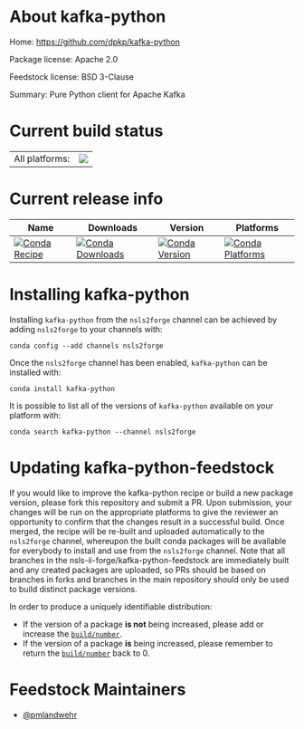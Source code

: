 About kafka-python
==================

Home: https://github.com/dpkp/kafka-python

Package license: Apache 2.0

Feedstock license: BSD 3-Clause

Summary: Pure Python client for Apache Kafka



Current build status
====================


<table><tr><td>All platforms:</td>
    <td>
      <a href="https://dev.azure.com/nsls2forge/nsls2forge/_build/latest?definitionId=47&branchName=master">
        <img src="https://dev.azure.com/nsls2forge/nsls2forge/_apis/build/status/kafka-python-feedstock?branchName=master">
      </a>
    </td>
  </tr>
</table>

Current release info
====================

| Name | Downloads | Version | Platforms |
| --- | --- | --- | --- |
| [![Conda Recipe](https://img.shields.io/badge/recipe-kafka--python-green.svg)](https://anaconda.org/nsls2forge/kafka-python) | [![Conda Downloads](https://img.shields.io/conda/dn/nsls2forge/kafka-python.svg)](https://anaconda.org/nsls2forge/kafka-python) | [![Conda Version](https://img.shields.io/conda/vn/nsls2forge/kafka-python.svg)](https://anaconda.org/nsls2forge/kafka-python) | [![Conda Platforms](https://img.shields.io/conda/pn/nsls2forge/kafka-python.svg)](https://anaconda.org/nsls2forge/kafka-python) |

Installing kafka-python
=======================

Installing `kafka-python` from the `nsls2forge` channel can be achieved by adding `nsls2forge` to your channels with:

```
conda config --add channels nsls2forge
```

Once the `nsls2forge` channel has been enabled, `kafka-python` can be installed with:

```
conda install kafka-python
```

It is possible to list all of the versions of `kafka-python` available on your platform with:

```
conda search kafka-python --channel nsls2forge
```




Updating kafka-python-feedstock
===============================

If you would like to improve the kafka-python recipe or build a new
package version, please fork this repository and submit a PR. Upon submission,
your changes will be run on the appropriate platforms to give the reviewer an
opportunity to confirm that the changes result in a successful build. Once
merged, the recipe will be re-built and uploaded automatically to the
`nsls2forge` channel, whereupon the built conda packages will be available for
everybody to install and use from the `nsls2forge` channel.
Note that all branches in the nsls-ii-forge/kafka-python-feedstock are
immediately built and any created packages are uploaded, so PRs should be based
on branches in forks and branches in the main repository should only be used to
build distinct package versions.

In order to produce a uniquely identifiable distribution:
 * If the version of a package **is not** being increased, please add or increase
   the [``build/number``](https://conda.io/docs/user-guide/tasks/build-packages/define-metadata.html#build-number-and-string).
 * If the version of a package **is** being increased, please remember to return
   the [``build/number``](https://conda.io/docs/user-guide/tasks/build-packages/define-metadata.html#build-number-and-string)
   back to 0.

Feedstock Maintainers
=====================

* [@pmlandwehr](https://github.com/pmlandwehr/)

